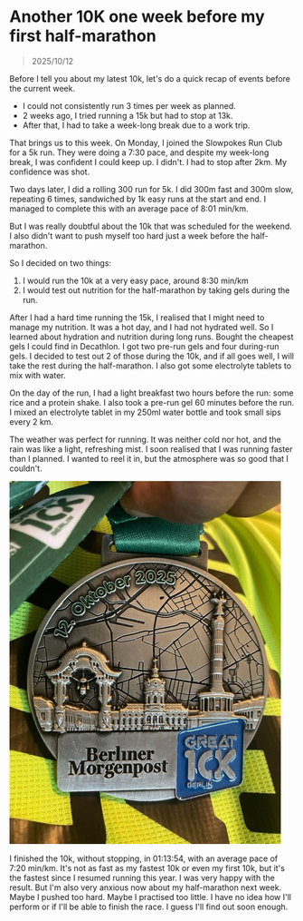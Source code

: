 # Another 10K one week before my first half-marathon

> 2025/10/12

Before I tell you about my latest 10k, let's do a quick recap of events before the current week.
- I could not consistently run 3 times per week as planned.
- 2 weeks ago, I tried running a 15k but had to stop at 13k.
- After that, I had to take a week-long break due to a work trip.

That brings us to this week.
On Monday, I joined the Slowpokes Run Club for a 5k run.
They were doing a 7:30 pace, and despite my week-long break, I was confident I could keep up.
I didn't. I had to stop after 2km.
My confidence was shot.

Two days later, I did a rolling 300 run for 5k. 
I did 300m fast and 300m slow, repeating 6 times, sandwiched by 1k easy runs at the start and end.
I managed to complete this with an average pace of 8:01 min/km.

But I was really doubtful about the 10k that was scheduled for the weekend.
I also didn't want to push myself too hard just a week before the half-marathon.

So I decided on two things:
1. I would run the 10k at a very easy pace, around 8:30 min/km
2. I would test out nutrition for the half-marathon by taking gels during the run.

After I had a hard time running the 15k, I realised that I might need to manage my nutrition.
It was a hot day, and I had not hydrated well.
So I learned about hydration and nutrition during long runs.
Bought the cheapest gels I could find in Decathlon.
I got two pre-run gels and four during-run gels.
I decided to test out 2 of those during the 10k, and if all goes well, I will take the rest during the half-marathon.
I also got some electrolyte tablets to mix with water.

On the day of the run, I had a light breakfast two hours before the run: some rice and a protein shake.
I also took a pre-run gel 60 minutes before the run.
I mixed an electrolyte tablet in my 250ml water bottle and took small sips every 2 km.

The weather was perfect for running. It was neither cold nor hot, and the rain was like a light, refreshing mist.
I soon realised that I was running faster than I planned.
I wanted to reel it in, but the atmosphere was so good that I couldn't.

![Great 10K Berlin](assets/images/great10k.jpeg)

I finished the 10k, without stopping, in 01:13:54, with an average pace of 7:20 min/km.
It's not as fast as my fastest 10k or even my first 10k, but it's the fastest since I resumed running this year.
I was very happy with the result.
But I'm also very anxious now about my half-marathon next week.
Maybe I pushed too hard. Maybe I practised too little.
I have no idea how I'll perform or if I'll be able to finish the race.
I guess I'll find out soon enough.